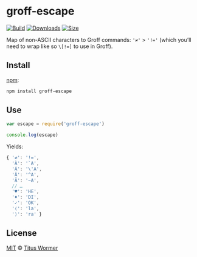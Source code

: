 # groff-escape

[![Build][build-badge]][build]
[![Downloads][downloads-badge]][downloads]
[![Size][size-badge]][size]

Map of non-ASCII characters to Groff commands: `'≠'` > `'!='` (which you’ll
need to wrap like so `\[!=]` to use in Groff).

## Install

[npm][]:

```sh
npm install groff-escape
```

## Use

```js
var escape = require('groff-escape')

console.log(escape)
```

Yields:

```js
{ '≠': '!=',
  'À': '`A',
  'Á': '\'A',
  'Â': '^A',
  'Ã': '~A',
  // …
  '♥': 'HE',
  '♦': 'DI',
  '✓': 'OK',
  '⟨': 'la',
  '⟩': 'ra' }
```

## License

[MIT][license] © [Titus Wormer][author]

<!-- Definitions -->

[build-badge]: https://img.shields.io/travis/wooorm/groff-escape.svg

[build]: https://travis-ci.org/wooorm/groff-escape

[downloads-badge]: https://img.shields.io/npm/dm/groff-escape.svg

[downloads]: https://www.npmjs.com/package/groff-escape

[size-badge]: https://img.shields.io/bundlephobia/minzip/groff-escape.svg

[size]: https://bundlephobia.com/result?p=groff-escape

[license]: license

[author]: https://wooorm.com

[npm]: https://docs.npmjs.com/cli/install
